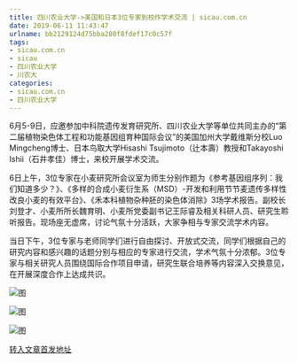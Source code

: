 ```yaml
---
title: 四川农业大学->美国和日本3位专家到校作学术交流 | sicau.com.cn
date: 2019-06-11 11:43:47
urlname: bb2129124d75bba280f8fdef17c0c57f
tags: 
- sicau.com.cn
- sicau
- 四川农业大学
- 川农大
categories:
- sicau.com.cn
- 四川农业大学
---
```



6月5-9日，应邀参加中科院遗传发育研究所、四川农业大学等单位共同主办的“第二届植物染色体工程和功能基因组育种国际会议”的美国加州大学戴维斯分校Luo Mingcheng博士、日本鸟取大学Hisashi Tsujimoto（辻本壽）教授和Takayoshi Ishii（石井孝佳）博士，来校开展学术交流。

6日上午，3位专家在小麦研究所会议室为师生分别作题为《参考基因组序列：我们知道多少？》、《多样的合成小麦衍生系（MSD）-开发和利用节节麦遗传多样性改良小麦的有效平台》、《禾本科植物杂种胚的染色体消除》3场学术报告。副校长刘登才、小麦所所长魏育明、小麦所党委副书记王际睿及相关科研人员、研究生聆听报告。现场座无虚席，讨论气氛十分活跃，大家争相与专家交流学术内容。

当日下午，3位专家与老师同学们进行自由探讨、开放式交流，同学们根据自己的研究内容和感兴趣的话题分别与相应的专家进行交流，学术气氛十分浓郁。3位专家与相关研究人员围绕国际合作项目申请，研究生联合培养等内容深入交换意见，在开展深度合作上达成共识。



![图](https://news.sicau.edu.cn/__local/C/98/A7/FFCA139DCC6F996196BB740F8D2_25947757_1224B.jpg)

![图](https://news.sicau.edu.cn/__local/1/6F/20/EFB3170FBCF29168ADFFF35BB50_F63E9E82_DB44.jpg)

![图](https://news.sicau.edu.cn/__local/2/E2/11/607B8D3018034F61FA4846F9F02_0AD43246_122EA.jpg)

[转入文章首发地址](https://news.sicau.edu.cn/info/1078/51999.htm)